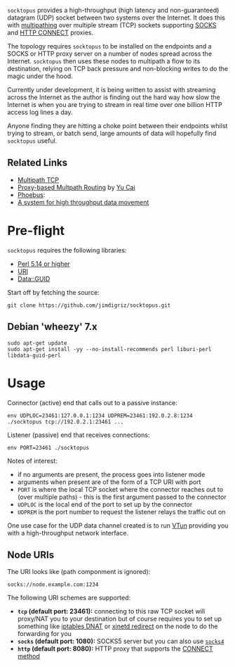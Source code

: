 `socktopus` provides a high-throughput (high latency and non-guaranteed) datagram (UDP) socket between two systems over the Internet.  It does this with [multipathing](http://en.wikipedia.org/wiki/Multipath_routing) over multiple stream (TCP) sockets supporting [SOCKS](http://en.wikipedia.org/wiki/SOCKS_(protocol)) and [HTTP CONNECT](http://en.wikipedia.org/wiki/HTTP_tunnel#HTTP_CONNECT_Tunneling) proxies.

The topology requires `socktopus` to be installed on the endpoints and a SOCKS or HTTP proxy server on a number of nodes spread across the Internet.  `socktopus` then uses these nodes to multipath a flow to its destination, relying on TCP back pressure and non-blocking writes to do the magic under the hood.

Currently under development, it is being written to assist with streaming across the Internet as the author is finding out the hard way how slow the Internet is when you are trying to stream in real time over one billion HTTP access log lines a day.

Anyone finding they are hitting a choke point between their endpoints whilst trying to stream, or batch send, large amounts of data will hopefully find `socktopus` useful.

## Related Links

 * [Multipath TCP](http://www.multipath-tcp.org/)
 * [Proxy-based Multpath Routing](http://cs.uccs.edu/~cs691/secureRouting/YuCaiPhd_proposal_presentation.ppt) by [Yu Cai](http://www.mtu.edu/technology/school/faculty/cai/)
 * [Phoebus](http://damsl.cs.indiana.edu/projects/phoebus/):
  * [A system for high throughput data movement](http://wiki.martin.lncc.br/ziviani-cursos-gb-500-2011-2/file/06-vivian-phoebus.pdf)

# Pre-flight

`socktopus` requires the following libraries:

 * [Perl 5.14 or higher](https://www.perl.org/)
 * [URI](http://search.cpan.org/~ether/URI/lib/URI.pm)
 * [Data::GUID](http://search.cpan.org/~rjbs/Data-GUID/lib/Data/GUID.pm)

Start off by fetching the source:

    git clone https://github.com/jimdigriz/socktopus.git

## Debian 'wheezy' 7.x

    sudo apt-get update
    sudo apt-get install -yy --no-install-recommends perl liburi-perl libdata-guid-perl

# Usage

Connector (active) end that calls out to a passive instance:

    env UDPLOC=23461:127.0.0.1:1234 UDPREM=23461:192.0.2.8:1234 ./socktopus tcp://192.0.2.1:23461 ...

Listener (passive) end that receives connections:

    env PORT=23461 ./socktopus

Notes of interest:
 - if no arguments are present, the process goes into listener mode
 - arguments when present are of the form of a TCP URI with port
 - `PORT` is where the local TCP socket where the connector reaches out to (over multiple paths) - this is the first argument passed to the connector
 - `UDPLOC` is the local end of the port to set up by the connector
 - `UDPREM` is the port number to request the listener relays the traffic out on

One use case for the UDP data channel created is to run [VTun](http://vtun.sourceforge.net/) providing you with a high-throughput network interface.

## Node URIs

The URI looks like (path componment is ignored):

    socks://node.example.com:1234

The following URI schemes are supported:

 * **`tcp` (default port: 23461):** connecting to this raw TCP socket will proxy/NAT you to your destination but of course requires you to set up something like [iptables DNAT](http://linux-ip.net/html/nat-dnat.html) or [xinetd redirect](http://azouhr.wordpress.com/2012/06/21/port-forwarding-with-xinetd/) on the node to do the forwarding for you
 * **`socks` (default port: 1080):** SOCKS5 server but you can also use [`socks4`](http://en.wikipedia.org/wiki/SOCKS_(protocol)#SOCKS4)
 * **`http` (default port: 8080):** HTTP proxy that supports the [CONNECT method](http://en.wikipedia.org/wiki/HTTP_tunnel#HTTP_CONNECT_Tunneling)
